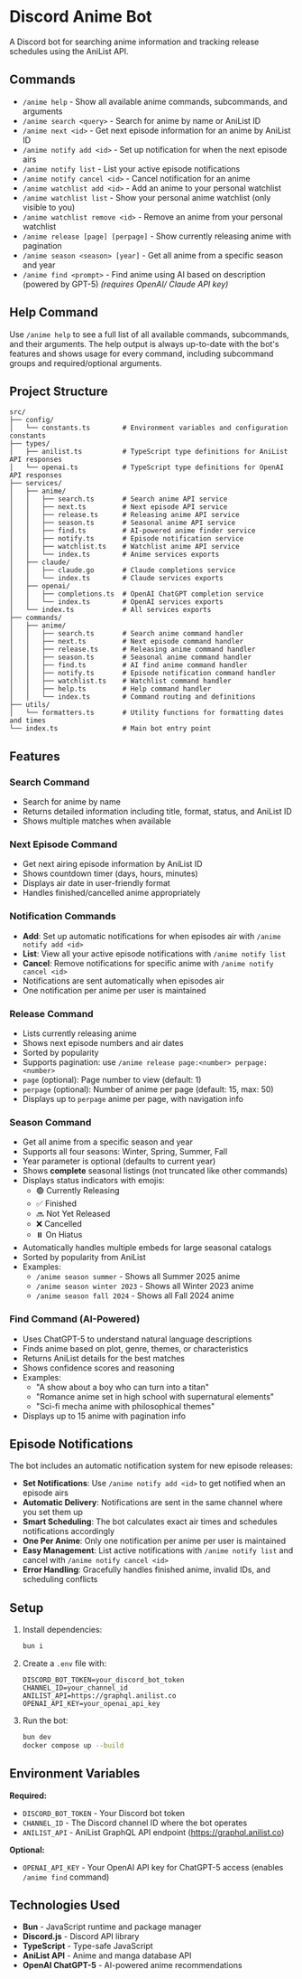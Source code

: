 # Discord Anime Bot

A Discord bot for searching anime information and tracking release schedules using the AniList API.

## Commands

- `/anime help` - Show all available anime commands, subcommands, and arguments
- `/anime search <query>` - Search for anime by name or AniList ID
- `/anime next <id>` - Get next episode information for an anime by AniList ID
- `/anime notify add <id>` - Set up notification for when the next episode airs
- `/anime notify list` - List your active episode notifications
- `/anime notify cancel <id>` - Cancel notification for an anime
- `/anime watchlist add <id>` - Add an anime to your personal watchlist
- `/anime watchlist list` - Show your personal anime watchlist (only visible to you)
- `/anime watchlist remove <id>` - Remove an anime from your personal watchlist
- `/anime release [page] [perpage]` - Show currently releasing anime with pagination
- `/anime season <season> [year]` - Get all anime from a specific season and year
- `/anime find <prompt>` - Find anime using AI based on description (powered by GPT-5) _(requires OpenAI/ Claude API key)_

## Help Command

Use `/anime help` to see a full list of all available commands, subcommands, and their arguments. The help output is always up-to-date with the bot's features and shows usage for every command, including subcommand groups and required/optional arguments.

## Project Structure

```
src/
├── config/
│   └── constants.ts        # Environment variables and configuration constants
├── types/
│   ├── anilist.ts          # TypeScript type definitions for AniList API responses
│   └── openai.ts           # TypeScript type definitions for OpenAI API responses
├── services/
│   ├── anime/
│   │   ├── search.ts       # Search anime API service
│   │   ├── next.ts         # Next episode API service
│   │   ├── release.ts      # Releasing anime API service
│   │   ├── season.ts       # Seasonal anime API service
│   │   ├── find.ts         # AI-powered anime finder service
│   │   ├── notify.ts       # Episode notification service
│   │   ├── watchlist.ts    # Watchlist anime API service
│   │   └── index.ts        # Anime services exports
│   ├── claude/
│   │   ├── claude.go       # Claude completions service
│   │   └── index.ts        # Claude services exports
│   ├── openai/
│   │   ├── completions.ts  # OpenAI ChatGPT completion service
│   │   └── index.ts        # OpenAI services exports
│   └── index.ts            # All services exports
├── commands/
│   ├── anime/
│   │   ├── search.ts       # Search anime command handler
│   │   ├── next.ts         # Next episode command handler
│   │   ├── release.ts      # Releasing anime command handler
│   │   ├── season.ts       # Seasonal anime command handler
│   │   ├── find.ts         # AI find anime command handler
│   │   ├── notify.ts       # Episode notification command handler
│   │   ├── watchlist.ts    # Watchlist command handler
│   │   ├── help.ts         # Help command handler
│   │   └── index.ts        # Command routing and definitions
├── utils/
│   └── formatters.ts       # Utility functions for formatting dates and times
└── index.ts                # Main bot entry point
```

## Features

### Search Command

- Search for anime by name
- Returns detailed information including title, format, status, and AniList ID
- Shows multiple matches when available

### Next Episode Command

- Get next airing episode information by AniList ID
- Shows countdown timer (days, hours, minutes)
- Displays air date in user-friendly format
- Handles finished/cancelled anime appropriately

### Notification Commands

- **Add**: Set up automatic notifications for when episodes air with `/anime notify add <id>`
- **List**: View all your active episode notifications with `/anime notify list`
- **Cancel**: Remove notifications for specific anime with `/anime notify cancel <id>`
- Notifications are sent automatically when episodes air
- One notification per anime per user is maintained

### Release Command

- Lists currently releasing anime
- Shows next episode numbers and air dates
- Sorted by popularity
- Supports pagination: use `/anime release page:<number> perpage:<number>`
- `page` (optional): Page number to view (default: 1)
- `perpage` (optional): Number of anime per page (default: 15, max: 50)
- Displays up to `perpage` anime per page, with navigation info

### Season Command

- Get all anime from a specific season and year
- Supports all four seasons: Winter, Spring, Summer, Fall
- Year parameter is optional (defaults to current year)
- Shows **complete** seasonal listings (not truncated like other commands)
- Displays status indicators with emojis:
  - 🟢 Currently Releasing
  - ✅ Finished
  - 🔜 Not Yet Released
  - ❌ Cancelled
  - ⏸️ On Hiatus
- Automatically handles multiple embeds for large seasonal catalogs
- Sorted by popularity from AniList
- Examples:
  - `/anime season summer` - Shows all Summer 2025 anime
  - `/anime season winter 2023` - Shows all Winter 2023 anime
  - `/anime season fall 2024` - Shows all Fall 2024 anime

### Find Command (AI-Powered)

- Uses ChatGPT-5 to understand natural language descriptions
- Finds anime based on plot, genre, themes, or characteristics
- Returns AniList details for the best matches
- Shows confidence scores and reasoning
- Examples:
  - "A show about a boy who can turn into a titan"
  - "Romance anime set in high school with supernatural elements"
  - "Sci-fi mecha anime with philosophical themes"
- Displays up to 15 anime with pagination info

## Episode Notifications

The bot includes an automatic notification system for new episode releases:

- **Set Notifications**: Use `/anime notify add <id>` to get notified when an episode airs
- **Automatic Delivery**: Notifications are sent in the same channel where you set them up
- **Smart Scheduling**: The bot calculates exact air times and schedules notifications accordingly
- **One Per Anime**: Only one notification per anime per user is maintained
- **Easy Management**: List active notifications with `/anime notify list` and cancel with `/anime notify cancel <id>`
- **Error Handling**: Gracefully handles finished anime, invalid IDs, and scheduling conflicts

## Setup

1. Install dependencies:

   ```bash
   bun i
   ```

2. Create a `.env` file with:

   ```
   DISCORD_BOT_TOKEN=your_discord_bot_token
   CHANNEL_ID=your_channel_id
   ANILIST_API=https://graphql.anilist.co
   OPENAI_API_KEY=your_openai_api_key
   ```

3. Run the bot:
   ```bash
   bun dev
   docker compose up --build
   ```

## Environment Variables

**Required:**

- `DISCORD_BOT_TOKEN` - Your Discord bot token
- `CHANNEL_ID` - The Discord channel ID where the bot operates
- `ANILIST_API` - AniList GraphQL API endpoint (https://graphql.anilist.co)

**Optional:**

- `OPENAI_API_KEY` - Your OpenAI API key for ChatGPT-5 access (enables `/anime find` command)

## Technologies Used

- **Bun** - JavaScript runtime and package manager
- **Discord.js** - Discord API library
- **TypeScript** - Type-safe JavaScript
- **AniList API** - Anime and manga database API
- **OpenAI ChatGPT-5** - AI-powered anime recommendations
